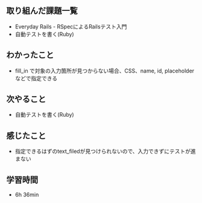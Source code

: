 ## 取り組んだ課題一覧
- Everyday Rails - RSpecによるRailsテスト入門
- 自動テストを書く(Ruby)
## わかったこと
- fill_in で対象の入力箇所が見つからない場合、CSS、name, id, placeholderなどで指定できる
## 次やること
- 自動テストを書く(Ruby)
## 感じたこと
- 指定できるはずのtext_filedが見つけられないので、入力できずにテストが進まない
## 学習時間
- 6h 36min